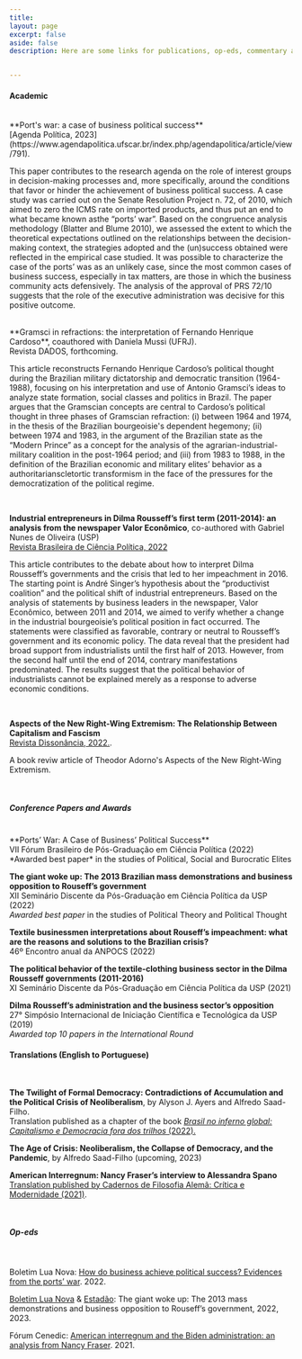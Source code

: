 ```yaml
---
title: 
layout: page
excerpt: false
aside: false
description: Here are some links for publications, op-eds, commentary and the like.


---
```



#### Academic
<br>
**Port's war: a case of business political success**<br>
[Agenda Política, 2023](https://www.agendapolitica.ufscar.br/index.php/agendapolitica/article/view/791).


This paper contributes to the research agenda on the role of interest groups in decision-making processes  and,  more  specifically,  around  the conditions  that  favor  or  hinder  the  achievement  of  business political success. A case study was carried out on the Senate Resolution Project n. 72, of 2010, which aimed to zero  the ICMS  rate  on  imported  products, and  thus  put  an  end  to  what  became  known  asthe “ports’ war”. Based on the congruence analysis methodology (Blatter and Blume 2010), we assessed the extent to which the theoretical  expectations  outlined  on  the  relationships  between  the  decision-making  context,  the  strategies adopted and the (un)success obtained were reflected in the empirical case studied. It was possible to characterize the case of the ports’ was as an unlikely case, since the most common cases of business success, especially in tax matters, are those in which the business community acts defensively. The analysis of the approval of PRS 72/10 suggests that the role of the executive administration was decisive for this positive outcome.

<br>
**Gramsci in refractions: the interpretation of Fernando Henrique Cardoso**, coauthored with Daniela Mussi (UFRJ). <br>
Revista DADOS, forthcoming.


This article reconstructs Fernando Henrique Cardoso’s political thought during the Brazilian military dictatorship and democratic transition (1964-1988), focusing on his interpretation and use of Antonio Gramsci’s ideas to analyze state formation, social classes and politics in Brazil. The paper argues that the Gramscian concepts are central to Cardoso’s political thought in three phases of Gramscian refraction: (i) between 1964 and 1974, in the thesis of the Brazilian bourgeoisie's dependent hegemony; (ii) between 1974 and 1983, in the argument of the Brazilian state as the “Modern Prince” as a concept for the analysis of the agrarian-industrial-military coalition in the post-1964 period; and (iii) from 1983 to 1988, in the definition of the Brazilian economic and military elites’ behavior as a authoritarianscletortic transformism in the face of the pressures for the democratization of the political regime.

<br>

**Industrial entrepreneurs in Dilma Rousseff’s first term (2011-2014): an analysis from the newspaper Valor Econômico**, co-authored with Gabriel Nunes de Oliveira (USP)<br>
[Revista Brasileira de Ciência Política, 2022](https://www.scielo.br/j/rbcpol/a/qJkmrFTQFT7hrkXcb8nKdrG/)


This article contributes to the debate about how to interpret Dilma Rousseff’s governments and the crisis that led to her impeachment in 2016. The starting point is André Singer’s hypothesis about the “productivist coalition” and the political shift of industrial entrepreneurs. Based on the analysis of statements by business leaders in the newspaper, Valor Econômico, between 2011 and 2014, we aimed to verify whether a change in the industrial bourgeoisie’s political position in fact occurred. The statements were classified as favorable, contrary or neutral to Rousseff’s government and its economic policy. The data reveal that the president had broad support from industrialists until the first half of 2013. However, from the second half until the end of 2014, contrary manifestations predominated. The results suggest that the political behavior of industrialists cannot be explained merely as a response to adverse economic conditions.

<br>

**Aspects of the New Right-Wing Extremism: The Relationship Between Capitalism and Fascism** <br>
[Revista Dissonância, 2022.](https://dissonanciarevista.wordpress.com/dossie-teoria-critica-e-populismo/).

A book reviw article of Theodor Adorno's Aspects of the New Right-Wing Extremism.

<br>


##### Conference Papers and Awards
<br>
**Ports’ War: A Case of Business’ Political Success**<br>
VII Fórum Brasileiro de Pós-Graduação em Ciência Política (2022)<br>
*Awarded best paper* in the studies of Political, Social and Burocratic Elites


**The giant woke up: The 2013 Brazilian mass demonstrations and business opposition to Rouseff’s government**<br>
XII Seminário Discente da Pós-Graduação em Ciência Política da USP (2022) <br>
*Awarded best paper* in the studies of Political Theory and Political Thought


**Textile businessmen interpretations about Rouseff’s impeachment: what are the reasons and solutions to the Brazilian crisis?**<br>
46º Encontro anual da ANPOCS (2022)


**The political behavior of the textile-clothing business sector in the Dilma Rousseff
governments (2011-2016)**<br>
XI Seminário Discente da Pós-Graduação em Ciência Política da USP (2021)


**Dilma Rousseff’s administration and the business sector’s opposition**<br>
27° Simpósio Internacional de Iniciação Científica e Tecnológica da USP (2019)<br>
*Awarded top 10 papers in the International Round*
<br>


#### Translations (English to Portuguese)
<br>

**The Twilight of Formal Democracy: Contradictions of Accumulation and the Political Crisis of Neoliberalism**, by Alyson J. Ayers and Alfredo Saad-Filho. <br>
Translation published as a chapter of the book [*Brasil no inferno global: Capitalismo e Democracia fora dos trilhos* (2022).](https://www.livrosabertos.sibi.usp.br/portaldelivrosUSP/catalog/book/825)


**The Age of Crisis: Neoliberalism, the Collapse of Democracy, and the Pandemic**, by Alfredo Saad-Filho (upcoming, 2023)


**American Interregnum: Nancy Fraser’s interview to Alessandra Spano**<br>
[Translation published by Cadernos de Filosofia Alemã: Crítica e Modernidade (2021)](https://www.revistas.usp.br/filosofiaalema/article/view/185864).

<br>


##### Op-eds
<br>

Boletim Lua Nova: [How do business achieve political success? Evidences from the ports’ war](https://boletimluanova.org/como-os-empresarios-obtem-vitorias-politicas/). 2022.

[Boletim Lua Nova](https://boletimluanova.org/o-gigante-acordou-manifestacoes-2013-oposicao-dilma/) & [Estadão](https://www.estadao.com.br/politica/gestao-politica-e-sociedade/o-gigante-acordou-as-manifestacoes-de-junho-de-2013-e-a-oposicao-industrial-ao-governo-dilma/): The giant woke up: The 2013 mass demonstrations and business opposition
to Rouseff’s government, 2022, 2023.

Fórum Cenedic: [American interregnum and the Biden administration: an analysis from Nancy Fraser](https://cenedic.fflch.usp.br/node/68). 2021.
